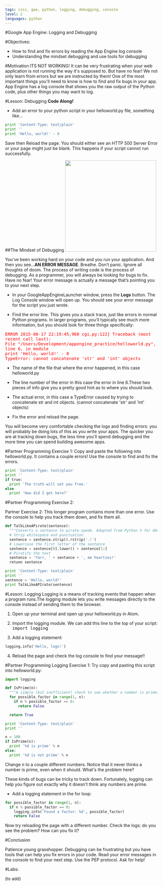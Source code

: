 ```yaml
---
tags: cssi, gae, python, logging, debugging, console
level: 2
languages: python
---
```


#Google App Engine: Logging and Debugging

#Objectives:

+ How to find and fix errors by reading the App Engine log console
+ Understanding the mindset debugging and use tools for debugging

#Motivation
ITS NOT WORKING! It can be very frustrating when your web application is not running the way it's supposed to. But have no fear! We not only learn from errors but we are instructed by them!
One of the most important things you'll need to know is how to find and fix bugs in your app. App Engine has a log console that shows you the raw output of the Python code, plus other things you may want to log.

#Lesson: Debugging
**Code Along!**
+ Add an error to your python script in your helloworld.py file, something like...

```python
print 'Content-Type: text/plain'
print ''
print 'Hello, world!' - 8
```
Save then Reload the page. You should either see an HTTP 500 Server Error or your page might just be blank. This happens if your script cannot run successfully.

##The Mindset of Debugging
<img src="http://collectskin.com/wp-content/uploads/2010/07/killbug.png" width="300px">

You’ve been working hard on your code and you run your application. And then you see...**AN ERROR MESSAGE**. Breathe. Don’t panic. Ignore all thoughts of doom. The process of writing code is the process of debugging. As a programmer, you will always be looking for bugs to fix. Have no fear! Your error message is actually a message that’s pointing you to your next step.

+ In your GoogleAppEngineLauncher window, press the **Logs** button. The Log Console window will open up. You should see your error message for the script you just wrote.

+ Find the error line. This gives you a stack trace, just like errors in normal Python programs. In larger programs, you'll typically see much more information, but you should look for three things specifically:

<kbd style="color:red">ERROR    2015-06-17 22:19:45,960 cgi.py:122] Traceback (most recent call last):</br>
  File "/Users/Development/appengine_practice/helloworld.py", line 6, in module</br>
    print 'Hello, world!' - 8</br>
TypeError: cannot concatenate 'str' and 'int' objects</kbd>

+ The name of the file that where the error happened, in this case helloworld.py
+ The line number of the error in this case the error in line 6.These two pieces of info give you a pretty good hint as to where you should look.
+ The actual error, in this case a TypeError caused by trying to concatenate str and int objects. (cannot concatenate 'str' and 'int' objects)


+ Fix the error and reload the page.

You will become very comfortable checking the logs and finding errors: you will probably be doing lots of this as you write your apps. The quicker you are at tracking down bugs, the less time you'll spend debugging and the more time you can spend building awesome apps.


#Partner Programming Exercise 1:
Copy and paste the following into helloworld.py. It contains a couple errors! Use the console to find and fix the errors.

```python
print 'Content-Type: text/plain'
print ''
if true:
  print 'The truth will set you free.'
else
  print 'How did I get here?'
```

#Partner Programming Exercise 2:

Partner Exercise 2: This longer program contains more than one error. Use the console to help you track them down, and fix them all.
```python
def TalkLikeAPirate(sentence):
  """Converts a sentence to pirate-speak. Adapted from Python 3 for Absolute Beginners: http://www.google.com/books?id=sQGFIX_0xCUC&pg=PA242"""
  # Strip whitespace and punctuation
  sentence = sentence.strip().rstrip('.!')
  # Lowercase the first letter of the sentence
  sentence = sentence[0].lower() + sentence[1:]
  # Piratify the text
  sentence = 'Yarr, ' + sentance + ', me hearties!'
  retunn sentence

print 'Content-Type: text/plain'
print ''
sentence = 'Hello, world!'
print TalkLikeAPIrate(sentence)
```

#Lesson: Logging
Logging is a means of tracking events that happen when a program runs.The logging module lets you write messages directly to the console instead of sending them to the browser.

1. Open up your terminal and open up your helloworld.py in Atom.

2. Import the logging module. We can add this line to the top of your script:  <kbd>import logging</kbd>

3. Add a logging statement:
```python
logging.info('Hello, logs!')
```
4. Reload the page and check the log console to find your message!!

#Partner Programming Logging Exercise 1:
Try copy and pasting this script into helloworld.py:
```python
import logging

def IsPrime(n):
  """A simple (but inefficient) check to see whether a number is prime."""
  for possible_factor in range(1, n):
    if n % possible_factor == 0:
      return False

  return True

print 'Content-Type: text/plain'
print ''

n = 100
if IsPrime(n):
  print '%d is prime' % n
else:
  print '%d is not prime' % n
```
Change n to a couple different numbers. Notice that it never thinks a number is prime, even when it should. What's the problem here?

These kinds of bugs can be tricky to track down. Fortunately, logging can help you figure out exactly why it doesn't think any numbers are prime.

+ Add a logging statement in the for loop:
```python
for possible_factor in range(1, n):
  if n % possible_factor == 0:
    logging.info('Found a factor: %d', possible_factor)
    return False
```
Now try reloading the page with a different number. Check the logs: do you see the problem? How can you fix it?

#Conclusion

Patience young grasshopper. Debugging can be frustrating but you have tools that can help you fix errors in your code. Read your error messages in the console to find your next step. Use the PEP protocol. Ask for help!

#Labs:

(to add)
